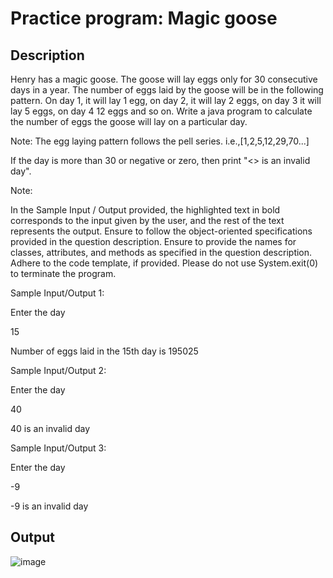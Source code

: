 # Practice program: Magic goose

## Description

Henry has a magic goose. The goose will lay eggs only for 30 consecutive days in a year. The number of eggs laid by the goose will be in the following pattern. On day 1, it will lay 1 egg, on day 2, it will lay 2 eggs, on day 3 it will lay 5 eggs, on day 4 12 eggs and so on. Write a java program to calculate the number of eggs the goose will lay on a particular day. 

Note: The egg laying pattern follows the pell series. i.e.,[1,2,5,12,29,70...]

If the day is more than 30 or negative or zero, then print "<<day>> is an invalid day". 


Note:

In the Sample Input / Output provided, the highlighted text in bold corresponds to the input given by the user, and the rest of the text represents the output.
Ensure to follow the object-oriented specifications provided in the question description.
Ensure to provide the names for classes, attributes, and methods as specified in the question description.
Adhere to the code template, if provided.
Please do not use System.exit(0) to terminate the program. 



Sample Input/Output 1:

Enter the day

15

Number of eggs laid in the 15th day is 195025



Sample Input/Output 2:

Enter the day

40

40 is an invalid day



Sample Input/Output 3:

Enter the day

-9

-9 is an invalid day

## Output

![image](https://github.com/Tan12d/PWC_Programming_Fundamentals-Java/assets/100254217/ce789d5c-7071-43ab-a056-1a5074a0211b)


